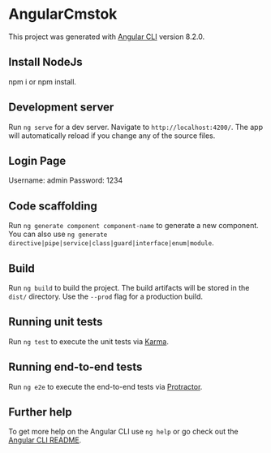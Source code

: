 # AngularCmstok

This project was generated with [Angular CLI](https://github.com/angular/angular-cli) version 8.2.0.

## Install NodeJs

npm i or npm install.

## Development server

Run `ng serve` for a dev server. Navigate to `http://localhost:4200/`. The app will automatically reload if you change any of the source files.

## Login Page

Username: admin
Password: 1234

## Code scaffolding

Run `ng generate component component-name` to generate a new component. You can also use `ng generate directive|pipe|service|class|guard|interface|enum|module`.

## Build

Run `ng build` to build the project. The build artifacts will be stored in the `dist/` directory. Use the `--prod` flag for a production build.

## Running unit tests

Run `ng test` to execute the unit tests via [Karma](https://karma-runner.github.io).

## Running end-to-end tests

Run `ng e2e` to execute the end-to-end tests via [Protractor](http://www.protractortest.org/).

## Further help

To get more help on the Angular CLI use `ng help` or go check out the [Angular CLI README](https://github.com/angular/angular-cli/blob/master/README.md).
